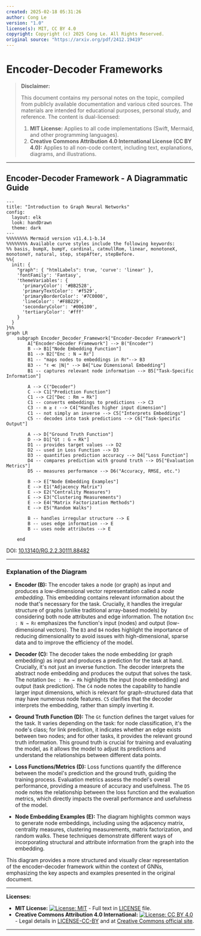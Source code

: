 ```yaml
---
created: 2025-02-18 05:31:26
author: Cong Le
version: "1.0"
license(s): MIT, CC BY 4.0
copyright: Copyright (c) 2025 Cong Le. All Rights Reserved.
original source: "https://arxiv.org/pdf/2412.19419"
---
```




# Encoder-Decoder Frameworks
> **Disclaimer:**
>
> This document contains my personal notes on the topic,
> compiled from publicly available documentation and various cited sources.
> The materials are intended for educational purposes, personal study, and reference.
> The content is dual-licensed:
> 1. **MIT License:** Applies to all code implementations (Swift, Mermaid, and other programming languages).
> 2. **Creative Commons Attribution 4.0 International License (CC BY 4.0):** Applies to all non-code content, including text, explanations, diagrams, and illustrations.
---


## Encoder-Decoder Framework - A Diagrammatic Guide 


```mermaid
---
title: "Introduction to Graph Neural Networks"
config:
  layout: elk
  look: handDrawn
  theme: dark
---
%%%%%%%% Mermaid version v11.4.1-b.14
%%%%%%%% Available curve styles include the following keywords:
%% basis, bumpX, bumpY, cardinal, catmullRom, linear, monotoneX, monotoneY, natural, step, stepAfter, stepBefore.
%%{
  init: {
    "graph": { "htmlLabels": true, 'curve': 'linear' },
    'fontFamily': 'Fantasy',
    'themeVariables': {
      'primaryColor': '#BB2528',
      'primaryTextColor': '#f529',
      'primaryBorderColor': '#7C0000',
      'lineColor': '#F8B229',
      'secondaryColor': '#006100',
      'tertiaryColor': '#fff'
    }
  }
}%%
graph LR
    subgraph Encoder_Decoder_Framework["Encoder-Decoder Framework"]
        A["Encoder-Decoder Framework"] --> B("Encoder")
        B --> B1["Node Embedding Function"]
        B1 --> B2["Enc : N → Rℓ"]
        B1 -- "maps nodes to embeddings in Rℓ"--> B3
        B3 -- "ℓ ≪ |N|" --> B4["Low Dimensional Embedding"]
        B1 -- captures relevant node information --> B5["Task-Specific Information"]
        
        A --> C("Decoder")
        C --> C1["Prediction Function"]
        C1 --> C2["Dec : Rm → Rk"]
        C1 -- converts embeddings to predictions --> C3
        C3 -- m ≥ ℓ --> C4["Handles higher input dimension"]
        C1 -- not simply an inverse --> C5["Interprets Embeddings"]
        C5 -- decodes into task predictions --> C6["Task-Specific Output"]
        
        A --> D["Ground Truth Function"]
        D --> D1["Gt : G → Rk"]
        D1 -- provides target values --> D2
        D2 -- used in Loss Function --> D3
        D3 -- quantifies prediction accuracy --> D4["Loss Function"]
        D4 -- compares prediction with ground truth --> D5["Evaluation Metrics"]
        D5 -- measures performance --> D6("Accuracy, RMSE, etc.")
        
        B --> E["Node Embedding Examples"]
        E --> E1("Adjacency Matrix")
        E --> E2("Centrality Measures")
        E --> E3("Clustering Measurements")
        E --> E4("Matrix Factorization Methods")
        E --> E5("Random Walks")
        
        B -- handles irregular structure --> E
        B -- uses edge information --> E
        B -- uses node attributes --> E

    end

```

DOI: [10.13140/RG.2.2.30111.88482](http://dx.doi.org/10.13140/RG.2.2.30111.88482)


----


### Explanation of the Diagram

* **Encoder (B):**  The encoder takes a node (or graph) as input and produces a low-dimensional vector representation called a *node embedding*.  This embedding contains relevant information about the node that's necessary for the task.  Crucially, it handles the irregular structure of graphs (unlike traditional array-based models) by considering both node attributes and edge information.  The notation `Enc : N → Rℓ` emphasizes the function's input (nodes) and output (low-dimensional vectors).  The `B3` and `B4` nodes highlight the importance of reducing dimensionality to avoid issues with high-dimensional, sparse data and to improve the efficiency of the model.


* **Decoder (C):** The decoder takes the node embedding (or graph embedding) as input and produces a prediction for the task at hand.  Crucially, it's not just an inverse function.  The decoder interprets the abstract node embedding and produces the output that solves the task. The notation `Dec : Rm → Rk` highlights the input (node embedding) and output (task prediction).  The `C4` node notes the capability to handle larger input dimensions, which is relevant for graph-structured data that may have numerous node features. `C5` clarifies that the decoder interprets the embedding, rather than simply inverting it.


* **Ground Truth Function (D):** The `Gt` function defines the target values for the task.  It varies depending on the task: for node classification, it's the node's class; for link prediction, it indicates whether an edge exists between two nodes; and for other tasks, it provides the relevant ground truth information.  This ground truth is crucial for training and evaluating the model, as it allows the model to adjust its predictions and understand the relationships between different data points.


* **Loss Functions/Metrics (D):**  Loss functions quantify the difference between the model's prediction and the ground truth, guiding the training process.  Evaluation metrics assess the model's overall performance, providing a measure of accuracy and usefulness. The `D5` node notes the relationship between the loss function and the evaluation metrics, which directly impacts the overall performance and usefulness of the model.


* **Node Embedding Examples (E):**  The diagram highlights common ways to generate node embeddings, including using the adjacency matrix, centrality measures, clustering measurements, matrix factorization, and random walks.  These techniques demonstrate different ways of incorporating structural and attribute information from the graph into the embedding.

This diagram provides a more structured and visually clear representation of the encoder-decoder framework within the context of GNNs, emphasizing the key aspects and examples presented in the original document.


---
**Licenses:**

- **MIT License:**  [![License: MIT](https://img.shields.io/badge/License-MIT-yellow.svg)](LICENSE) - Full text in [LICENSE](LICENSE) file.
- **Creative Commons Attribution 4.0 International:** [![License: CC BY 4.0](https://licensebuttons.net/l/by/4.0/88x31.png)](LICENSE-CC-BY) - Legal details in [LICENSE-CC-BY](LICENSE-CC-BY) and at [Creative Commons official site](http://creativecommons.org/licenses/by/4.0/).

---
